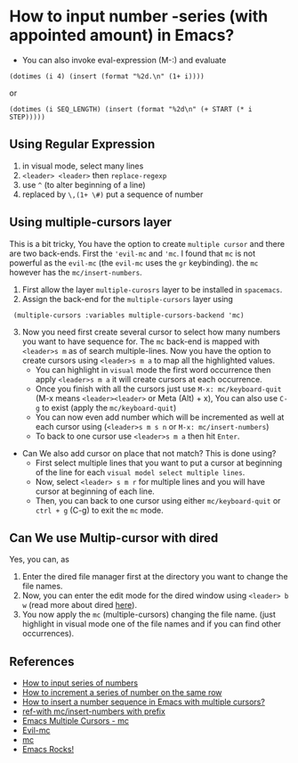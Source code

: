 # How to input number -series (with appointed amount) in Emacs?


- You can also invoke eval-expression (M-:) and evaluate
```elisp
(dotimes (i 4) (insert (format "%2d.\n" (1+ i))))
```
or

```elisp
(dotimes (i SEQ_LENGTH) (insert (format "%2d\n" (+ START (* i STEP)))))
```
## Using Regular Expression
1. in visual mode, select many lines
2. `<leader> <leader>` then `replace-regexp`
3. use `^`  (to alter beginning of a line)
4. replaced by `\,(1+ \#)` put a sequence of number

## Using multiple-cursors layer

This is a bit tricky, You have the option to create `multiple cursor` and
there are two back-ends. First the `'evil-mc` and `'mc`. I found that `mc`
is not powerful as the `evil-mc` (the `evil-mc` uses the `gr` keybinding).
the `mc` however has the `mc/insert-numbers`.

1. First allow the layer `multiple-curosrs` layer to be installed in
   `spacemacs`.
2. Assign the back-end for the `multiple-cursors` layer using

```elisp
 (multiple-cursors :variables multiple-cursors-backend 'mc)
```
3. Now you need first create several cursor to select how many numbers you want
   to have sequence for. The `mc` back-end is mapped with `<leader>s m` as of
   search multiple-lines. Now you have the option to create cursors using
   `<leader>s m a` to map all the highlighted values.
   - You can highlight in `visual` mode the first word occurrence then apply
     `<leader>s m a` it will create cursors at each occurrence.
   - Once you finish with all the cursors just use `M-x: mc/keyboard-quit` (M-x
     means `<leader><leader>` or Meta (Alt) + x), You can also use `C-g` to exist (apply the `mc/keyboard-quit`)
   - You can now even add number which will be incremented as well at each
     cursor using (`<leader>s m s n` or `M-x: mc/insert-numbers`)
   - To back to one cursor use `<leader>s m a` then hit `Enter`.

- Can We also add cursor on place that not match? This is done using?
  - First select multiple lines that you want to put a cursor at beginning of the line for each `visual model select multiple lines`.
  - Now, select `<leader> s m r` for multiple lines and you will have cursor at beginning of each line.
  - Then, you can back to one cursor using either `mc/keyboard-quit` or `ctrl + g` (C-g) to exit the `mc` mode.

## Can We use Multip-cursor with dired
Yes, you can, as
1. Enter the dired file manager first at the directory you want to change the
   file names.
2. Now, you can enter the edit mode for the dired window using `<leader> b w`
   (read more about dired
   [here](./docs/emacs_fundamentals/Rename_file_in_dired.md)).
3. You now apply the `mc` (multiple-cursors) changing the file name. (just
   highlight in visual mode one of the file names and if you can find other
   occurrences).

## References
- [How to input series of numbers](https://emacs.stackexchange.com/questions/5632/how-to-input-number-series-with-appointed-amount-in-emacs)
- [How to increment a series of number on the same row](https://stackoverflow.com/questions/16921013/how-to-increment-a-serie-of-number-on-the-same-row-in-a-configuration-file)
- [How to insert a number sequence in Emacs with multiple cursors?](https://stackoverflow.com/questions/29838244/how-to-insert-a-number-sequence-in-emacs-with-multiple-cursors)
- [ref-with mc/insert-numbers with prefix](https://xenodium.com/inserting-numbers-with-emacs-multiple-cursors/)
- [Emacs Multiple Cursors - mc](https://www.youtube.com/watch?v=mDDeSKRc3Zo&t=177s)
- [Evil-mc](https://github.com/gabesoft/evil-mc)
- [mc](https://github.com/magnars/multiple-cursors.el)
- [Emacs Rocks!](https://emacsrocks.com/e13.html)

